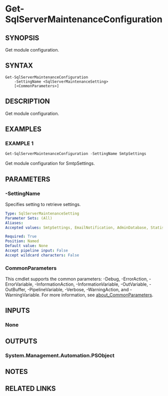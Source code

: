 ﻿---
external help file: SqlServerMaintenance-help.xml
Module Name: SqlServerMaintenance
online version:
schema: 2.0.0
---

# Get-SqlServerMaintenanceConfiguration

## SYNOPSIS
Get module configuration.

## SYNTAX

```
Get-SqlServerMaintenanceConfiguration
	-SettingName <SqlServerMaintenanceSetting>
	[<CommonParameters>]
```

## DESCRIPTION
Get module configuration.

## EXAMPLES

### EXAMPLE 1
```powershell
Get-SqlServerMaintenanceConfiguration -SettingName SmtpSettings
```

Get module configuration for SmtpSettings.

## PARAMETERS

### -SettingName
Specifies setting to retrieve settings.

```yaml
Type: SqlServerMaintenanceSetting
Parameter Sets: (All)
Aliases:
Accepted values: SmtpSettings, EmailNotification, AdminDatabase, Statistics, Tests, SqlAgentAlerts

Required: True
Position: Named
Default value: None
Accept pipeline input: False
Accept wildcard characters: False
```

### CommonParameters
This cmdlet supports the common parameters: -Debug, -ErrorAction, -ErrorVariable, -InformationAction, -InformationVariable, -OutVariable, -OutBuffer, -PipelineVariable, -Verbose, -WarningAction, and -WarningVariable. For more information, see [about_CommonParameters](http://go.microsoft.com/fwlink/?LinkID=113216).

## INPUTS

### None

## OUTPUTS

### System.Management.Automation.PSObject

## NOTES

## RELATED LINKS
